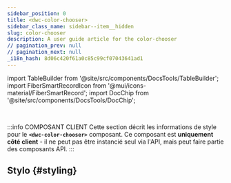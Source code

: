 ```yaml
---
sidebar_position: 0
title: <dwc-color-chooser>
sidebar_class_name: sidebar--item__hidden
slug: color-chooser
description: A user guide article for the color-chooser
// pagination_prev: null
// pagination_next: null
_i18n_hash: 8d06c420f61a0c85c99cf07043641ad1
---
```

import TableBuilder from '@site/src/components/DocsTools/TableBuilder';
import FiberSmartRecordIcon from '@mui/icons-material/FiberSmartRecord';
import DocChip from '@site/src/components/DocsTools/DocChip';

<DocChip chip='scoped' />

<br />

:::info COMPOSANT CLIENT
Cette section décrit les informations de style pour le **`<dwc-color-chooser>`** composant. Ce composant est **uniquement côté client** - il ne peut pas être instancié seul via l'API, mais peut faire partie des composants API.
:::

## Stylo {#styling}

<TableBuilder name="dwc-color-chooser" clientComponent />
